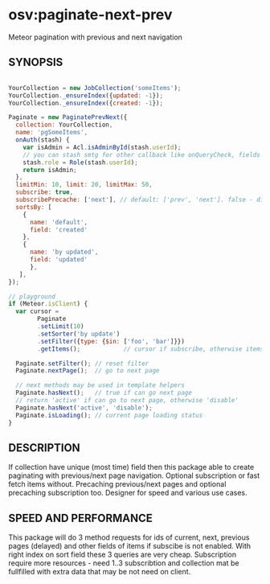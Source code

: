 # osv:paginate-next-prev

Meteor pagination with previous and next navigation

## SYNOPSIS

```js

YourCollection = new JobCollection('someItems');
YourCollection._ensureIndex({updated: -1});
YourCollection._ensureIndex({created: -1});

Paginate = new PaginatePrevNext({
  collection: YourCollection,
  name: 'pgSomeItems',
  onAuth(stash) {
    var isAdmin = Acl.isAdminById(stash.userId);
    // you can stash smtg for other callback like onQueryCheck, fields
    stash.role = Role(stash.userId);
    return isAdmin;
  },
  limitMin: 10, limit: 20, limitMax: 50,
  subscribe: true,
  subscribePrecache: ['next'], // default: ['prev', 'next']. false - disable
  sortsBy: [
    {
      name: 'default',
      field: 'created'
    },
    {
      name: 'by updated',
      field: 'updated'
      },
   ],
});

// playground
if (Meteor.isClient) {
  var cursor =
        Paginate
        .setLimit(10)
        .setSorter('by update')
        .setFilter({type: {$in: ['foo', 'bar']}})
        .getItems();            // cursor if subscribe, otherwise items

  Paginate.setFilter(); // reset filter
  Paginate.nextPage();  // go to next page

  // next methods may be used in template helpers
  Paginate.hasNext();   // true if can go next page
  // return 'active' if can go to next page, otherwise 'disable'
  Paginate.hasNext('active', 'disable');
  Paginate.isLoading(); // current page loading status
}
```

## DESCRIPTION

If collection have unique (most time) field then this package able to create paginating with previous/next page navigation.
Optional subscription or fast fetch items without. Precaching previous/next pages and optional precaching subscription too. Designer for speed and various use cases.

## SPEED AND PERFORMANCE

This package will do 3 method requests for ids of current, next, previous pages (delayed) and other fields of items if subscibe is not enabled.
With right index on sort field these 3 queries are very cheap.
Subscription require more resources - need 1..3 subscribtion and collection mat be fullfilled with extra data that may be not need on client.
